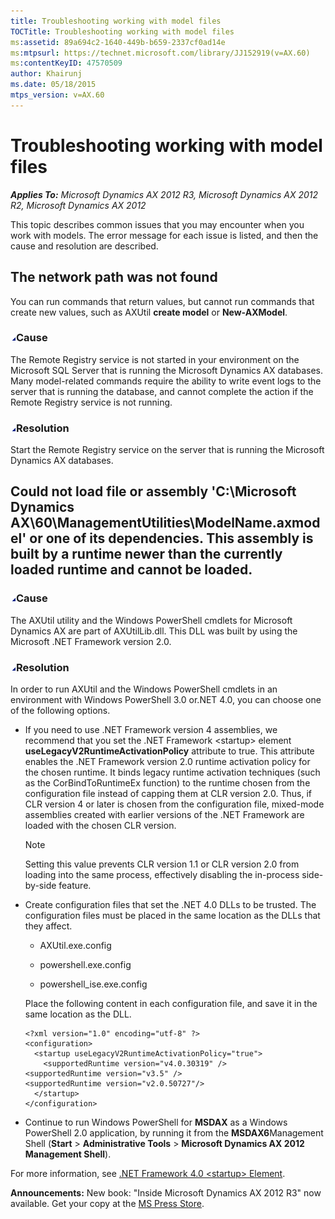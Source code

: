 ```yaml
---
title: Troubleshooting working with model files
TOCTitle: Troubleshooting working with model files
ms:assetid: 89a694c2-1640-449b-b659-2337cf0ad14e
ms:mtpsurl: https://technet.microsoft.com/library/JJ152919(v=AX.60)
ms:contentKeyID: 47570509
author: Khairunj
ms.date: 05/18/2015
mtps_version: v=AX.60
---
```


# Troubleshooting working with model files 


_**Applies To:** Microsoft Dynamics AX 2012 R3, Microsoft Dynamics AX 2012 R2, Microsoft Dynamics AX 2012_

This topic describes common issues that you may encounter when you work with models. The error message for each issue is listed, and then the cause and resolution are described.

## The network path was not found

You can run commands that return values, but cannot run commands that create new values, such as AXUtil **create model** or **New-AXModel**.

### ![JJ152919.collapse\_all(en-us,AX.60).gif](images/Gg841655.collapse_all(en-us,AX.60).gif "JJ152919.collapse_all(en-us,AX.60).gif")Cause

The Remote Registry service is not started in your environment on the Microsoft SQL Server that is running the Microsoft Dynamics AX databases. Many model-related commands require the ability to write event logs to the server that is running the database, and cannot complete the action if the Remote Registry service is not running.

### ![JJ152919.collapse\_all(en-us,AX.60).gif](images/Gg841655.collapse_all(en-us,AX.60).gif "JJ152919.collapse_all(en-us,AX.60).gif")Resolution

Start the Remote Registry service on the server that is running the Microsoft Dynamics AX databases.

## Could not load file or assembly 'C:\\Microsoft Dynamics AX\\60\\ManagementUtilities\\ModelName.axmodel' or one of its dependencies. This assembly is built by a runtime newer than the currently loaded runtime and cannot be loaded.

### ![JJ152919.collapse\_all(en-us,AX.60).gif](images/Gg841655.collapse_all(en-us,AX.60).gif "JJ152919.collapse_all(en-us,AX.60).gif")Cause

The AXUtil utility and the Windows PowerShell cmdlets for Microsoft Dynamics AX are part of AXUtilLib.dll. This DLL was built by using the Microsoft .NET Framework version 2.0.

### ![JJ152919.collapse\_all(en-us,AX.60).gif](images/Gg841655.collapse_all(en-us,AX.60).gif "JJ152919.collapse_all(en-us,AX.60).gif")Resolution

In order to run AXUtil and the Windows PowerShell cmdlets in an environment with Windows PowerShell 3.0 or.NET 4.0, you can choose one of the following options.

  - If you need to use .NET Framework version 4 assemblies, we recommend that you set the .NET Framework \<startup\> element **useLegacyV2RuntimeActivationPolicy** attribute to true. This attribute enables the .NET Framework version 2.0 runtime activation policy for the chosen runtime. It binds legacy runtime activation techniques (such as the CorBindToRuntimeEx function) to the runtime chosen from the configuration file instead of capping them at CLR version 2.0. Thus, if CLR version 4 or later is chosen from the configuration file, mixed-mode assemblies created with earlier versions of the .NET Framework are loaded with the chosen CLR version.
    

    > [!NOTE]
    > <P>Setting this value prevents CLR version 1.1 or CLR version 2.0 from loading into the same process, effectively disabling the in-process side-by-side feature.</P>



  - Create configuration files that set the .NET 4.0 DLLs to be trusted. The configuration files must be placed in the same location as the DLLs that they affect.
    
      - AXUtil.exe.config
    
      - powershell.exe.config
    
      - powershell\_ise.exe.config
    
    Place the following content in each configuration file, and save it in the same location as the DLL.
    
        <?xml version="1.0" encoding="utf-8" ?> 
        <configuration> 
          <startup useLegacyV2RuntimeActivationPolicy="true"> 
            <supportedRuntime version="v4.0.30319" /> 
        <supportedRuntime version="v3.5" /> 
        <supportedRuntime version="v2.0.50727"/>
          </startup> 
        </configuration>

  - Continue to run Windows PowerShell for **MSDAX** as a Windows PowerShell 2.0 application, by running it from the **MSDAX6**Management Shell (**Start** \> **Administrative Tools** \> **Microsoft Dynamics AX 2012 Management Shell**).

For more information, see [.NET Framework 4.0 \<startup\> Element](https://msdn.microsoft.com/library/bbx34a2h\(vs.100\).aspx).

  
**Announcements:** New book: "Inside Microsoft Dynamics AX 2012 R3" now available. Get your copy at the [MS Press Store](https://www.microsoftpressstore.com/store/inside-microsoft-dynamics-ax-2012-r3-9780735685109).

